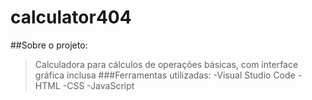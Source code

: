 # calculator404 
##Sobre o projeto:
>Calculadora para cálculos de operações básicas, com interface gráfica inclusa
###Ferramentas utilizadas:
-Visual Studio Code
-HTML
-CSS
-JavaScript
